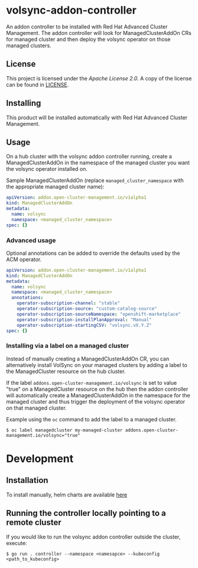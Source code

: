 # volsync-addon-controller

An addon controller to be installed with Red Hat Advanced Cluster Management.  The addon controller will
look for ManagedClusterAddOn CRs for managed cluster and then deploy the volsync operator on those managed
clusters.

## License

This project is licensed under the *Apache License 2.0*. A copy of the license can be found in [LICENSE](LICENSE).

## Installing

This product will be installed automatically with Red Hat Advanced Cluster Management.

## Usage

On a hub cluster with the volsync addon controller running, create a ManagedClusterAddOn in the namespace
of the managed cluster you want the volsync operator installed on.

Sample ManagedClusterAddOn (replace `managed_cluster_namespace` with the appropriate managed cluster name):

```yaml
apiVersion: addon.open-cluster-management.io/v1alpha1
kind: ManagedClusterAddOn
metadata:
  name: volsync
  namespace: <managed_cluster_namespace>
spec: {}
```

### Advanced usage

Optional annotations can be added to override the defaults used by the ACM operator.

```yaml
apiVersion: addon.open-cluster-management.io/v1alpha1
kind: ManagedClusterAddOn
metadata:
  name: volsync
  namespace: <managed_cluster_namespace>
  annotations:
    operator-subscription-channel: "stable"
    operator-subscription-source: "custom-catalog-source"
    operator-subscription-sourceNamespace: "openshift-marketplace"
    operator-subscription-installPlanApproval: "Manual"
    operator-subscription-startingCSV: "volsync.vX.Y.Z"
spec: {}
```

### Installing via a label on a managed cluster

Instead of manually creating a ManagedClusterAddOn CR, you can alternatively install VolSync on your managed
clusters by adding a label to the ManagedCluster resource on the hub cluster.

If the label `addons.open-cluster-management.io/volsync` is set to value "true" on a ManagedCluster resource on the hub
then the addon controller will automatically create a ManagedClusterAddOn in the namespace for the managed cluster and
thus trigger the deployment of the volsync operator on that managed cluster.


Example using the `oc` command to add the label to a managed cluster.
```shell
$ oc label managedcluster my-managed-cluster addons.open-cluster-management.io/volsync="true"
```

# Development

## Installation

To install manually, helm charts are available [here](https://github.com/stolostron/volsync-addon-controller-chart)

## Running the controller locally pointing to a remote cluster

If you would like to run the volsync addon controller outside the cluster, execute:

```shell
$ go run . controller --namespace <namesapce> --kubeconfig <path_to_kubeconfig>
```
